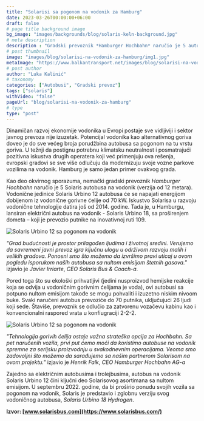 ```yaml
---
title: "Solarisi sa pogonom na vodonik za Hamburg"
date: 2023-03-26T00:00:00+06:00
draft: false
# page title background image
bg_image: "images/backgrounds/blog/solaris-keln-background.jpg"
# meta description
description : "Gradski prevoznik *Hamburger Hochbahn* naručio je 5 autobusa na vodonik Solaris Urbino 12. Ova vozila sa nultom emisijom će izaći na ulice Hamburga već drugog kvartala 2024. godine"
# post thumbnail
image: "images/blog/solarisi-na-vodonik-za-hamburg/img1.jpg"
metaImage: "https://www.balkantransport.net/images/blog/solarisi-na-vodonik-za-hamburg/img1.jpg"
# post author
author: "Luka Kalinić"
# taxonomy
categories: ["Autobusi", "Gradski prevoz"]
tags: ["solaris"]
withVideo: "false"
pageUrl: "blog/solarisi-na-vodonik-za-hamburg"
# type
type: "post"
---
```


Dinamičan razvoj ekonomije vodonika u Evropi postaje sve vidljiviji i sektor javnog prevoza nije izuzetak. Potencijal vodonika kao alternativnog goriva doveo je do sve većeg broja porudžbina autobusa sa pogonom na tu vrstu goriva. U težnji da postignu potrebnu klimatsku neutralnost i posmatrajući pozitivna iskustva drugih operatera koji već primenjuju ova rešenja, evropski gradovi se sve više odlučuju da modernizuju svoje vozne parkove vozilima na vodonik. Hamburg je samo jedan primer ovakvog grada.

Kao deo okvirnog sporazuma, nemački gradski prevoznik *Hamburger Hochbahn* naručio je 5 Solaris autobusa na vodonik (verzija od 12 metara). Vodonične jedinice Solaris Urbino 12 autobusa će se napajati energijom dobijenom iz vodonične gorivne ćelije od 70 kW. Iskustvo Solarisa u razvoju vodonične tehnologije datira još od 2014. godine. Tada je, u Hamburgu, lansiran električni autobus na vodonik - Solaris Urbino 18, sa proširenjem dometa – koji je prevozio putnike na inovativnoj ruti 109.

![Solaris Urbino 12 sa pogonom na vodonik](/images/blog/solarisi-na-vodonik-za-hamburg/img2.jpg "Solaris Urbino 12 sa pogonom na vodonik")

*"Grad budućnosti je prostor prilagođen ljudima i životnoj sredini. Verujemo da savremeni javni prevoz igra ključnu ulogu u održivom razvoju malih i velikih gradova. Ponosni smo što možemo da izvršimo pravi uticaj u ovom pogledu isporukom naših autobusa sa nultom emisijom štetnih gasova."* izjavio je *Javier Irriarte*, *CEO Solaris Bus & Coach-a*.

Pored toga što su ekološki prihvatljivi (jedini nusproizvod hemijske reakcije koja se odvija u vodoničnim gorivnim ćelijama je voda), ovi autobusi sa potpuno nultom emisijom takođe se mogu pohvaliti i izuzetno niskim nivoom buke. Svaki naručeni autobus prevoziće do 70 putnika, uključujući 26 ljudi koji sede. Štaviše, prevoznik se odlučio za zatvorenu vozačevu kabinu kao i konvencionalni raspored vrata u konfiugraciji 2-2-2.

![Solaris Urbino 12 sa pogonom na vodonik](/images/blog/solarisi-na-vodonik-za-hamburg/img3.jpg "Solaris Urbino 12 sa pogonom na vodonik")

*"Tehnologija gorivih ćelija ostaje važna strateška opcija za Hochbahn. Sa pet naručenih vozila, prvi put ćemo moći da koristimo autobuse na vodonik spremne za serijsku proizvodnju u svakodnevnim operacijama. Veoma smo zadovoljni što možemo da sarađujemo sa našim partnerom Solarisom na ovom projektu."* izjavio je *Henrik Falk*, *CEO Hamburger Hochbahn AG-a*

Zajedno sa električnim autobusima i trolejbusima, autobus na vodonik Solaris Urbino 12 čini ključni deo Solarisovog asortimana sa nultom emisijom. U septembru 2022. godine, da bi proširio ponudu svojih vozila sa pogonom na vodonik, Solaris je predstavio i zglobnu verziju svog vodoničnog autobusa, *Solaris Urbino 18 Hydrogen*.

**Izvor: [www.solarisbus.com](https://www.solarisbus.com/)**